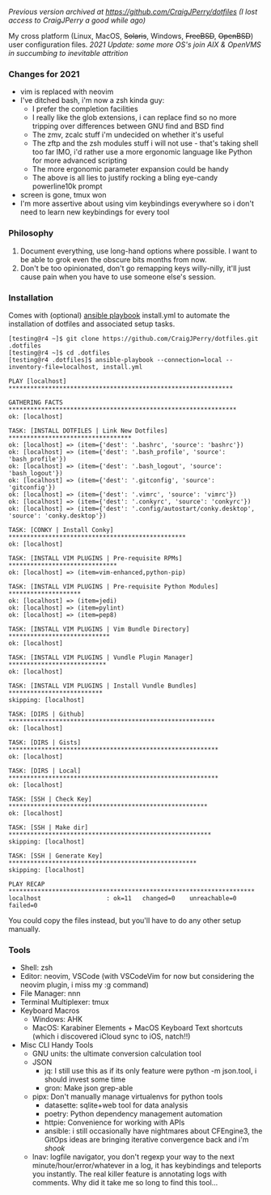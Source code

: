 _Previous version archived at https://github.com/CraigJPerry/dotfiles (I lost access to CraigJPerry a good while ago)_

My cross platform (Linux, MacOS, ~~Solaris~~, Windows, ~~FreeBSD~~, ~~OpenBSD~~)
user configuration files. _2021 Update: some more OS's join AIX & OpenVMS in succumbing to inevitable attrition_


### Changes for 2021 ###

* vim is replaced with neovim
* I've ditched bash, i'm now a zsh kinda guy:
  * I prefer the completion facilities
  * I really like the glob extensions, i can replace find so no more tripping over differences between GNU find and BSD find
  * The zmv, zcalc stuff i'm undecided on whether it's useful
  * The zftp and the zsh modules stuff i will not use - that's taking shell too far IMO, i'd rather use a more ergonomic language like Python for more advanced scripting
  * The more ergonomic parameter expansion could be handy
  * The above is all lies to justify rocking a bling eye-candy powerline10k prompt
* screen is gone, tmux won
* I'm more assertive about using vim keybindings everywhere so i don't need to learn new keybindings for every tool


### Philosophy ###

1. Document everything, use long-hand options where possible. I want
   to be able to grok even the obscure bits months from now.
2. Don't be too opinionated, don't go remapping keys willy-nilly,
   it'll just cause pain when you have to use someone else's session.


### Installation ###

Comes with (optional) [ansible playbook](http://www.ansibleworks.com)
install.yml to automate the installation of dotfiles and associated
setup tasks.

    [testing@r4 ~]$ git clone https://github.com/CraigJPerry/dotfiles.git .dotfiles
    [testing@r4 ~]$ cd .dotfiles
    [testing@r4 .dotfiles]$ ansible-playbook --connection=local --inventory-file=localhost, install.yml

    PLAY [localhost] **************************************************************

    GATHERING FACTS ***************************************************************
    ok: [localhost]

    TASK: [INSTALL DOTFILES | Link New Dotfiles] **********************************
    ok: [localhost] => (item={'dest': '.bashrc', 'source': 'bashrc'})
    ok: [localhost] => (item={'dest': '.bash_profile', 'source': 'bash_profile'})
    ok: [localhost] => (item={'dest': '.bash_logout', 'source': 'bash_logout'})
    ok: [localhost] => (item={'dest': '.gitconfig', 'source': 'gitconfig'})
    ok: [localhost] => (item={'dest': '.vimrc', 'source': 'vimrc'})
    ok: [localhost] => (item={'dest': '.conkyrc', 'source': 'conkyrc'})
    ok: [localhost] => (item={'dest': '.config/autostart/conky.desktop', 'source': 'conky.desktop'})

    TASK: [CONKY | Install Conky] *************************************************
    ok: [localhost]

    TASK: [INSTALL VIM PLUGINS | Pre-requisite RPMs] ******************************
    ok: [localhost] => (item=vim-enhanced,python-pip)

    TASK: [INSTALL VIM PLUGINS | Pre-requisite Python Modules] ********************
    ok: [localhost] => (item=jedi)
    ok: [localhost] => (item=pylint)
    ok: [localhost] => (item=pep8)

    TASK: [INSTALL VIM PLUGINS | Vim Bundle Directory] ****************************
    ok: [localhost]

    TASK: [INSTALL VIM PLUGINS | Vundle Plugin Manager] ***************************
    ok: [localhost]

    TASK: [INSTALL VIM PLUGINS | Install Vundle Bundles] **************************
    skipping: [localhost]

    TASK: [DIRS | Github] *********************************************************
    ok: [localhost]

    TASK: [DIRS | Gists] **********************************************************
    ok: [localhost]

    TASK: [DIRS | Local] **********************************************************
    ok: [localhost]

    TASK: [SSH | Check Key] *******************************************************
    ok: [localhost]

    TASK: [SSH | Make dir] ********************************************************
    skipping: [localhost]

    TASK: [SSH | Generate Key] ****************************************************
    skipping: [localhost]

    PLAY RECAP ********************************************************************
    localhost                  : ok=11   changed=0    unreachable=0    failed=0

You could copy the files instead, but you'll have to do any other setup manually.


### Tools ###

* Shell: zsh
* Editor: neovim, VSCode (with VSCodeVim for now but considering the neovim plugin, i miss my :g command)
* File Manager: nnn
* Terminal Multiplexer: tmux
* Keyboard Macros
  * Windows: AHK
  * MacOS: Karabiner Elements + MacOS Keyboard Text shortcuts (which i discovered iCloud sync to iOS, natch!!)
* Misc CLI Handy Tools
  * GNU units: the ultimate conversion calculation tool
  * JSON
    * jq: I still use this as if its only feature were python -m json.tool, i should invest some time
    * gron: Make json grep-able
  * pipx: Don't manually manage virtualenvs for python tools
    * datasette: sqlite+web tool for data analysis
    * poetry: Python dependency management automation
    * httpie: Convenience for working with APIs
    * ansible: i still occasionally have nightmares about CFEngine3, the GitOps ideas are bringing iterative convergence back and i'm *shook*
  * lnav: logfile navigator, you don't regexp your way to the next minute/hour/error/whatever in a log, it has keybindings and teleports you instantly. The real killer feature is annotating logs with comments. Why did it take me so long to find this tool...

